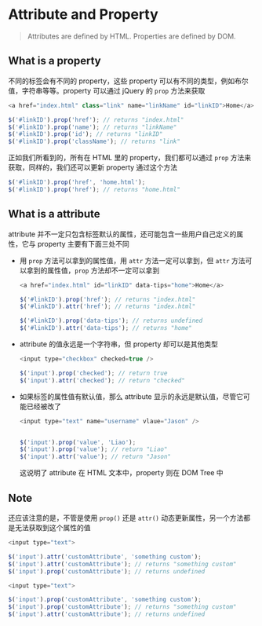 # Attribute and Property

> Attributes are defined by HTML. Properties are defined by DOM.

## What is a property

不同的标签会有不同的 property，这些 property 可以有不同的类型，例如布尔值，字符串等等。property 可以通过 jQuery 的 `prop` 方法来获取

```javascript
<a href="index.html" class="link" name="linkName" id="linkID">Home</a>

$('#linkID').prop('href'); // returns "index.html"
$('#linkID').prop('name'); // returns "linkName"
$('#linkID').prop('id'); // returns "linkID"
$('#linkID').prop('className'); // returns "link"
```

正如我们所看到的，所有在 HTML 里的 property，我们都可以通过 `prop` 方法来获取，同样的，我们还可以更新 property 通过这个方法

```javascript
$('#linkID').prop('href', 'home.html');
$('#linkID').prop('href'); // returns "home.html"
```

## What is a attribute

attribute 并不一定只包含标签默认的属性，还可能包含一些用户自己定义的属性，它与 property 主要有下面三处不同

- 用 `prop` 方法可以拿到的属性值，用 `attr` 方法一定可以拿到，但 `attr` 方法可以拿到的属性值，`prop` 方法却不一定可以拿到

    ```javascript
    <a href="index.html" id="linkID" data-tips="home">Home</a>
    
    $('#linkID').prop('href'); // returns "index.html"
    $('#linkID').attr('href'); // returns "index.html"
    
    $('#linkID').prop('data-tips'); // returns undefined
    $('#linkID').attr('data-tips'); // returns "home"
    ```

- attribute 的值永远是一个字符串，但 property 却可以是其他类型

    ```javascript
    <input type="checkbox" checked=true />
    
    $('input').prop('checked'); // return true
    $('input').attr('checked'); // return "checked"
    ```

- 如果标签的属性值有默认值，那么 attribute 显示的永远是默认值，尽管它可能已经被改了

    ```javascript
    <input type="text" name="username" vlaue="Jason" />
    
    
    $('input').prop('value', 'Liao');
    $('input').prop('value'); // return "Liao"
    $('input').attr('value'); // return "Jason"
    ```
    
    这说明了 attribute 在 HTML 文本中，property 则在 DOM Tree 中
    
## Note

还应该注意的是，不管是使用 `prop()` 还是 `attr()` 动态更新属性，另一个方法都是无法获取到这个属性的值

```javascript
<input type="text">

$('input').attr('customAttribute', 'something custom');
$('input').attr('customAttribute'); // returns "something custom"
$('input').prop('customAttribute'); // returns undefined
```

```javascript
<input type="text">

$('input').prop('customAttribute', 'something custom');
$('input').prop('customAttribute'); // returns "something custom"
$('input').attr('customAttribute'); // returns undefined
```